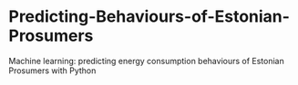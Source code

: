# Predicting-Behaviours-of-Estonian-Prosumers

Machine learning: predicting energy consumption behaviours of Estonian Prosumers with Python
